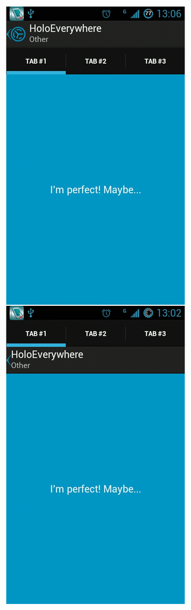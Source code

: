 ![Before Add](https://github.com/LiuCao/test/blob/master/1.jpeg "Before Add")
![After  Add](https://github.com/LiuCao/test/blob/master/2.jpeg "After Add")
